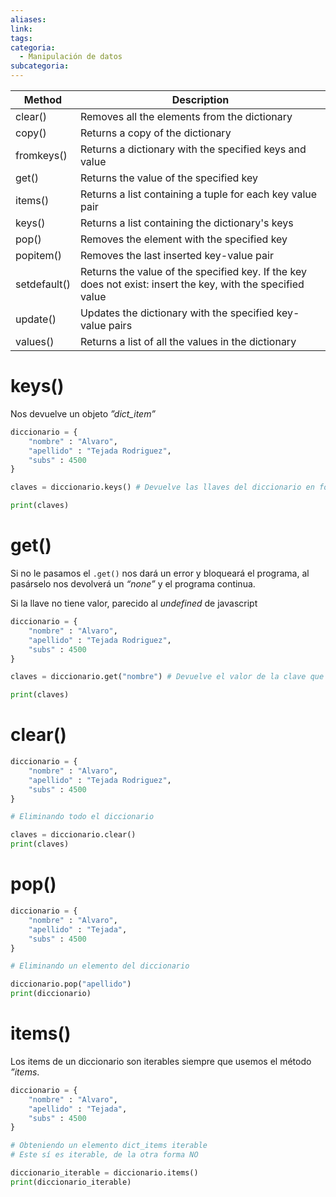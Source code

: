 ```yaml
---
aliases: 
link: 
tags: 
categoria:
  - Manipulación de datos
subcategoria:
---
```


| Method       | Description                                                                                                 |
|--------------|-------------------------------------------------------------------------------------------------------------|
| clear()      | Removes all the elements from the dictionary                                                                |
| copy()       | Returns a copy of the dictionary                                                                            |
| fromkeys()   | Returns a dictionary with the specified keys and value                                                      |
| get()        | Returns the value of the specified key                                                                      |
| items()      | Returns a list containing a tuple for each key value pair                                                   |
| keys()       | Returns a list containing the dictionary's keys                                                             |
| pop()        | Removes the element with the specified key                                                                  |
| popitem()    | Removes the last inserted key-value pair                                                                    |
| setdefault() | Returns the value of the specified key. If the key does not exist: insert the key, with the specified value |
| update()     | Updates the dictionary with the specified key-value pairs                                                   |
| values()     | Returns a list of all the values in the dictionary                                                          |


# keys()

Nos devuelve un objeto *”dict_item”*

```python
diccionario = {
    "nombre" : "Alvaro",
    "apellido" : "Tejada Rodriguez",
    "subs" : 4500
}

claves = diccionario.keys() # Devuelve las llaves del diccionario en forma de lista

print(claves)
```

# get()

Si no le pasamos el `.get()` nos dará un error y bloqueará el programa, al pasárselo nos devolverá un *“none”* y el programa continua.

Si la llave no tiene valor, parecido al *undefined* de javascript

```python
diccionario = {
    "nombre" : "Alvaro",
    "apellido" : "Tejada Rodriguez",
    "subs" : 4500
}

claves = diccionario.get("nombre") # Devuelve el valor de la clave que le pasamos

print(claves)
```
# clear()

```python
diccionario = {
    "nombre" : "Alvaro",
    "apellido" : "Tejada Rodriguez",
    "subs" : 4500
}

# Eliminando todo el diccionario

claves = diccionario.clear() 
print(claves)
```

# pop()

```python
diccionario = {
    "nombre" : "Alvaro",
    "apellido" : "Tejada",
    "subs" : 4500
}

# Eliminando un elemento del diccionario

diccionario.pop("apellido")
print(diccionario)
```

# items()

Los items de un diccionario son iterables siempre que usemos el método *”items*.

```python
diccionario = {
    "nombre" : "Alvaro",
    "apellido" : "Tejada",
    "subs" : 4500
}

# Obteniendo un elemento dict_items iterable
# Este sí es iterable, de la otra forma NO

diccionario_iterable = diccionario.items()
print(diccionario_iterable)
```
